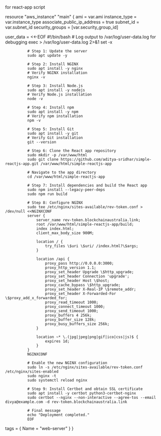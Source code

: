 for react-app script


resource "aws_instance" "main" {
  ami                  = var.ami
  instance_type        = var.instance_type
  associate_public_ip_address = true
  subnet_id            = var.subnet_id
  security_groups      = [var.security_group_id]

  user_data = <<-EOF
              #!/bin/bash
              # Log output to /var/log/user-data.log for debugging
              exec > /var/log/user-data.log 2>&1
              set -x

              # Step 1: Update the server
              sudo apt update -y

              # Step 2: Install NGINX
              sudo apt install -y nginx
              # Verify NGINX installation
              nginx -v

              # Step 3: Install Node.js
              sudo apt install -y nodejs
              # Verify Node.js installation
              node -v

              # Step 4: Install npm
              sudo apt install -y npm
              # Verify npm installation
              npm -v

              # Step 5: Install Git
              sudo apt install -y git
              # Verify Git installation
              git --version

              # Step 6: Clone the React app repository
              sudo mkdir -p /var/www/html
              sudo git clone https://github.com/aditya-sridhar/simple-reactjs-app.git /var/www/html/simple-reactjs-app

              # Navigate to the app directory
              cd /var/www/html/simple-reactjs-app

              # Step 7: Install dependencies and build the React app
              sudo npm install --legacy-peer-deps
              sudo npm run build

              # Step 8: Configure NGINX
              sudo tee /etc/nginx/sites-available/rev-token.conf > /dev/null <<NGINXCONF
              server {
                  server_name rev-token.blockchainaustralia.link;
                  root /var/www/html/simple-reactjs-app/build;
                  index index.html;
                  client_max_body_size 900M;

                  location / {
                      try_files \$uri \$uri/ /index.html?\$args;
                  }

                  location /api {
                      proxy_pass http://0.0.0.0:3000;
                      proxy_http_version 1.1;
                      proxy_set_header Upgrade \$http_upgrade;
                      proxy_set_header Connection 'upgrade';
                      proxy_set_header Host \$host;
                      proxy_cache_bypass \$http_upgrade;
                      proxy_set_header X-Real-IP \$remote_addr;
                      proxy_set_header X-Forwarded-For \$proxy_add_x_forwarded_for;
                      proxy_read_timeout 1000;
                      proxy_connect_timeout 1000;
                      proxy_send_timeout 1000;
                      proxy_buffers 4 256k;
                      proxy_buffer_size 128k;
                      proxy_busy_buffers_size 256k;
                  }

                  location ~* \.(jpg|jpeg|png|gif|ico|css|js)$ {
                      expires 1d;
                  }
              }
              NGINXCONF

              # Enable the new NGINX configuration
              sudo ln -s /etc/nginx/sites-available/rev-token.conf /etc/nginx/sites-enabled
              sudo nginx -t
              sudo systemctl reload nginx

              # Step 9: Install Certbot and obtain SSL certificate
              sudo apt install -y certbot python3-certbot-nginx
              sudo certbot --nginx --non-interactive --agree-tos --email divya@example.com -d rev-token.blockchainaustralia.link

              # Final message
              echo "Deployment completed."
              EOF

  tags = {
    Name = "web-server"
  }
}
